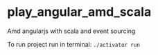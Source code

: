 # play_angular_amd_scala
Amd angularjs with scala and event sourcing

To run project run in terminal:
``` ./activator run ```
